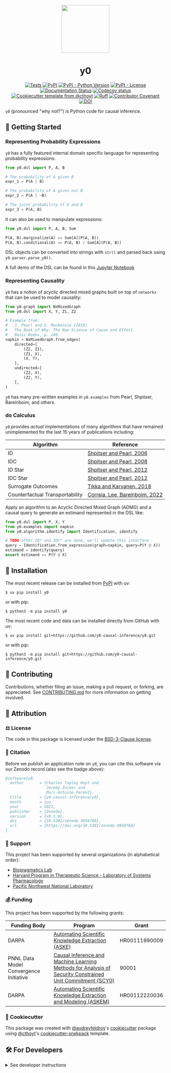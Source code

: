 <p align="center">
  <img src="https://github.com/y0-causal-inference/y0/raw/main/docs/source/logo.png" height="150">
</p>

<h1 align="center">
  y0
</h1>

<p align="center">
    <a href="https://github.com/y0-causal-inference/y0/actions/workflows/tests.yml">
        <img alt="Tests" src="https://github.com/y0-causal-inference/y0/actions/workflows/tests.yml/badge.svg" /></a>
    <a href="https://pypi.org/project/y0">
        <img alt="PyPI" src="https://img.shields.io/pypi/v/y0" /></a>
    <a href="https://pypi.org/project/y0">
        <img alt="PyPI - Python Version" src="https://img.shields.io/pypi/pyversions/y0" /></a>
    <a href="https://github.com/y0-causal-inference/y0/blob/main/LICENSE">
        <img alt="PyPI - License" src="https://img.shields.io/pypi/l/y0" /></a>
    <a href='https://y0.readthedocs.io/en/latest/?badge=latest'>
        <img src='https://readthedocs.org/projects/y0/badge/?version=latest' alt='Documentation Status' /></a>
    <a href="https://codecov.io/gh/y0-causal-inference/y0/branch/main">
        <img src="https://codecov.io/gh/y0-causal-inference/y0/branch/main/graph/badge.svg" alt="Codecov status" /></a>  
    <a href="https://github.com/cthoyt/cookiecutter-python-package">
        <img alt="Cookiecutter template from @cthoyt" src="https://img.shields.io/badge/Cookiecutter-snekpack-blue" /></a>
    <a href="https://github.com/astral-sh/ruff">
        <img src="https://img.shields.io/endpoint?url=https://raw.githubusercontent.com/astral-sh/ruff/main/assets/badge/v2.json" alt="Ruff" style="max-width:100%;"></a>
    <a href="https://github.com/y0-causal-inference/y0/blob/main/.github/CODE_OF_CONDUCT.md">
        <img src="https://img.shields.io/badge/Contributor%20Covenant-2.1-4baaaa.svg" alt="Contributor Covenant"/></a>
    <a href="https://zenodo.org/badge/latestdoi/328745468">
        <img src="https://zenodo.org/badge/328745468.svg" alt="DOI"></a>
</p>

`y0` (pronounced "why not?") is Python code for causal inference.

## 💪 Getting Started

### Representing Probability Expressions

`y0` has a fully featured internal domain specific language for representing
probability expressions:

```python
from y0.dsl import P, A, B

# The probability of A given B
expr_1 = P(A | B)

# The probability of A given not B
expr_2 = P(A | ~B)

# The joint probability of A and B
expr_3 = P(A, B)
```

It can also be used to manipulate expressions:

```python
from y0.dsl import P, A, B, Sum

P(A, B).marginalize(A) == Sum[A](P(A, B))
P(A, B).conditional(A) == P(A, B) / Sum[A](P(A, B))
```

DSL objects can be converted into strings with `str()` and parsed back using
`y0.parser.parse_y0()`.

A full demo of the DSL can be found in this
[Jupyter Notebook](https://github.com/y0-causal-inference/y0/blob/main/notebooks/DSL%20Demo.ipynb)

### Representing Causality

`y0` has a notion of acyclic directed mixed graphs built on top of `networkx`
that can be used to model causality:

```python
from y0.graph import NxMixedGraph
from y0.dsl import X, Y, Z1, Z2

# Example from:
#   J. Pearl and D. Mackenzie (2018)
#   The Book of Why: The New Science of Cause and Effect.
#   Basic Books, p. 240.
napkin = NxMixedGraph.from_edges(
    directed=[
        (Z2, Z1),
        (Z1, X),
        (X, Y),
    ],
    undirected=[
        (Z2, X),
        (Z2, Y),
    ],
)
```

`y0` has many pre-written examples in `y0.examples` from Pearl, Shpitser,
Bareinboim, and others.

### do Calculus

`y0` provides _actual_ implementations of many algorithms that have remained
unimplemented for the last 15 years of publications including:

| Algorithm                       | Reference                                                                           |
| ------------------------------- | ----------------------------------------------------------------------------------- |
| ID                              | [Shpitser and Pearl, 2006](https://dl.acm.org/doi/10.5555/1597348.1597382)          |
| IDC                             | [Shpitser and Pearl, 2008](https://www.jmlr.org/papers/v9/shpitser08a.html)         |
| ID Star                         | [Shpitser and Pearl, 2012](https://arxiv.org/abs/1206.5294)                         |
| IDC Star                        | [Shpitser and Pearl, 2012](https://arxiv.org/abs/1206.5294)                         |
| Surrogate Outcomes              | [Tikka and Karvanen, 2018](https://arxiv.org/abs/1806.07172)                        |
| Counterfactual Transportability | [Correia, Lee, Bareinboim, 2022](https://proceedings.mlr.press/v162/correa22a.html) |

Apply an algorithm to an Acyclic Directed Mixed Graph (ADMG) and a causal query
to generate an estimand represented in the DSL like:

```python
from y0.dsl import P, X, Y
from y0.examples import napkin
from y0.algorithm.identify import Identification, identify

# TODO after ID* and IDC* are done, we'll update this interface
query = Identification.from_expression(graph=napkin, query=P(Y @ X))
estimand = identify(query)
assert estimand == P(Y @ X)
```

## 🚀 Installation

The most recent release can be installed from
[PyPI](https://pypi.org/project/y0/) with uv:

```console
$ uv pip install y0
```

or with pip:

```console
$ python3 -m pip install y0
```

The most recent code and data can be installed directly from GitHub with uv:

```console
$ uv pip install git+https://github.com/y0-causal-inference/y0.git
```

or with pip:

```console
$ python3 -m pip install git+https://github.com/y0-causal-inference/y0.git
```

## 👐 Contributing

Contributions, whether filing an issue, making a pull request, or forking, are
appreciated. See
[CONTRIBUTING.md](https://github.com/y0-causal-inference/y0/blob/master/.github/CONTRIBUTING.md)
for more information on getting involved.

## 👋 Attribution

### ⚖️ License

The code in this package is licensed under the
[BSD-3-Clause license](https://github.com/y0-causal-inference/y0/blob/master/LICENSE).

### 📖 Citation

Before we publish an application note on `y0`, you can cite this software via
our Zenodo record (also see the badge above):

```bibtex
@software{y0,
  author       = {Charles Tapley Hoyt and
                  Jeremy Zucker and
                  Marc-Antoine Parent},
  title        = {y0-causal-inference/y0},
  month        = jun,
  year         = 2021,
  publisher    = {Zenodo},
  version      = {v0.1.0},
  doi          = {10.5281/zenodo.4950768},
  url          = {https://doi.org/10.5281/zenodo.4950768}
}
```

### 🎁 Support

This project has been supported by several organizations (in alphabetical
order):

- [Biopragmatics Lab](https://biopragmatics.github.io)
- [Harvard Program in Therapeutic Science - Laboratory of Systems Pharmacology](https://hits.harvard.edu/the-program/laboratory-of-systems-pharmacology/)
- [Pacific Northwest National Laboratory](https://www.pnnl.org/)

### 💰 Funding

This project has been supported by the following grants:

| Funding Body                           | Program                                                                                                                                                                        | Grant         |
| -------------------------------------- | ------------------------------------------------------------------------------------------------------------------------------------------------------------------------------ | ------------- |
| DARPA                                  | [Automating Scientific Knowledge Extraction (ASKE)](https://www.darpa.mil/program/automating-scientific-knowledge-extraction)                                                  | HR00111990009 |
| PNNL Data Model Convergence Initiative | [Causal Inference and Machine Learning Methods for Analysis of Security Constrained Unit Commitment (SCY0)](https://www.pnnl.gov/projects/dmc/converged-applications-projects) | 90001         |
| DARPA                                  | [Automating Scientific Knowledge Extraction and Modeling (ASKEM)](https://www.darpa.mil/program/automating-scientific-knowledge-extraction-and-modeling)                       | HR00112220036 |

### 🍪 Cookiecutter

This package was created with
[@audreyfeldroy](https://github.com/audreyfeldroy)'s
[cookiecutter](https://github.com/cookiecutter/cookiecutter) package using
[@cthoyt](https://github.com/cthoyt)'s
[cookiecutter-snekpack](https://github.com/cthoyt/cookiecutter-snekpack)
template.

## 🛠️ For Developers

<details>
  <summary>See developer instructions</summary>

The final section of the README is for if you want to get involved by making a
code contribution.

### Development Installation

To install in development mode, use the following:

```console
$ git clone git+https://github.com/y0-causal-inference/y0.git
$ cd y0
$ uv pip install -e .
```

Alternatively, install using pip:

```console
$ python3 -m pip install -e .
```

### Updating Package Boilerplate

This project uses `cruft` to keep boilerplate (i.e., configuration, contribution
guidelines, documentation configuration) up-to-date with the upstream
cookiecutter package. Install cruft with either `uv tool install cruft` or
`python3 -m pip install cruft` then run:

```console
$ cruft update
```

More info on Cruft's update command is available
[here](https://github.com/cruft/cruft?tab=readme-ov-file#updating-a-project).

### 🥼 Testing

After cloning the repository and installing `tox` with
`uv tool install tox --with tox-uv` or `python3 -m pip install tox tox-uv`, the
unit tests in the `tests/` folder can be run reproducibly with:

```console
$ tox -e py
```

Additionally, these tests are automatically re-run with each commit in a
[GitHub Action](https://github.com/y0-causal-inference/y0/actions?query=workflow%3ATests).

### 📖 Building the Documentation

The documentation can be built locally using the following:

```console
$ git clone git+https://github.com/y0-causal-inference/y0.git
$ cd y0
$ tox -e docs
$ open docs/build/html/index.html
```

The documentation automatically installs the package as well as the `docs` extra
specified in the [`pyproject.toml`](pyproject.toml). `sphinx` plugins like
`texext` can be added there. Additionally, they need to be added to the
`extensions` list in [`docs/source/conf.py`](docs/source/conf.py).

The documentation can be deployed to [ReadTheDocs](https://readthedocs.io) using
[this guide](https://docs.readthedocs.io/en/stable/intro/import-guide.html). The
[`.readthedocs.yml`](.readthedocs.yml) YAML file contains all the configuration
you'll need. You can also set up continuous integration on GitHub to check not
only that Sphinx can build the documentation in an isolated environment (i.e.,
with `tox -e docs-test`) but also that
[ReadTheDocs can build it too](https://docs.readthedocs.io/en/stable/pull-requests.html).

#### Configuring ReadTheDocs

1. Log in to ReadTheDocs with your GitHub account to install the integration at
   https://readthedocs.org/accounts/login/?next=/dashboard/
2. Import your project by navigating to https://readthedocs.org/dashboard/import
   then clicking the plus icon next to your repository
3. You can rename the repository on the next screen using a more stylized name
   (i.e., with spaces and capital letters)
4. Click next, and you're good to go!

### 📦 Making a Release

#### Configuring Zenodo

[Zenodo](https://zenodo.org) is a long-term archival system that assigns a DOI
to each release of your package.

1. Log in to Zenodo via GitHub with this link:
   https://zenodo.org/oauth/login/github/?next=%2F. This brings you to a page
   that lists all of your organizations and asks you to approve installing the
   Zenodo app on GitHub. Click "grant" next to any organizations you want to
   enable the integration for, then click the big green "approve" button. This
   step only needs to be done once.
2. Navigate to https://zenodo.org/account/settings/github/, which lists all of
   your GitHub repositories (both in your username and any organizations you
   enabled). Click the on/off toggle for any relevant repositories. When you
   make a new repository, you'll have to come back to this

After these steps, you're ready to go! After you make "release" on GitHub (steps
for this are below), you can navigate to
https://zenodo.org/account/settings/github/repository/y0-causal-inference/y0 to
see the DOI for the release and link to the Zenodo record for it.

#### Registering with the Python Package Index (PyPI)

You only have to do the following steps once.

1. Register for an account on the
   [Python Package Index (PyPI)](https://pypi.org/account/register)
2. Navigate to https://pypi.org/manage/account and make sure you have verified
   your email address. A verification email might not have been sent by default,
   so you might have to click the "options" dropdown next to your address to get
   to the "re-send verification email" button
3. 2-Factor authentication is required for PyPI since the end of 2023 (see this
   [blog post from PyPI](https://blog.pypi.org/posts/2023-05-25-securing-pypi-with-2fa/)).
   This means you have to first issue account recovery codes, then set up
   2-factor authentication
4. Issue an API token from https://pypi.org/manage/account/token

#### Configuring your machine's connection to PyPI

You have to do the following steps once per machine.

```console
$ uv tool install keyring
$ keyring set https://upload.pypi.org/legacy/ __token__
$ keyring set https://test.pypi.org/legacy/ __token__
```

Note that this deprecates previous workflows using `.pypirc`.

#### Uploading to PyPI

After installing the package in development mode and installing `tox` with
`uv tool install tox --with tox-uv` or `python3 -m pip install tox tox-uv`, run
the following from the console:

```console
$ tox -e finish
```

This script does the following:

1. Uses [bump-my-version](https://github.com/callowayproject/bump-my-version) to
   switch the version number in the `pyproject.toml`, `CITATION.cff`,
   `src/y0/version.py`, and [`docs/source/conf.py`](docs/source/conf.py) to not
   have the `-dev` suffix
2. Packages the code in both a tar archive and a wheel using
   [`uv build`](https://docs.astral.sh/uv/guides/publish/#building-your-package)
3. Uploads to PyPI using
   [`uv publish`](https://docs.astral.sh/uv/guides/publish/#publishing-your-package).
4. Push to GitHub. You'll need to make a release going with the commit where the
   version was bumped.
5. Bump the version to the next patch. If you made big changes and want to bump
   the version by minor, you can use `tox -e bumpversion -- minor` after.

#### Releasing on GitHub

1. Navigate to https://github.com/y0-causal-inference/y0/releases/new to draft a
   new release
2. Click the "Choose a Tag" dropdown and select the tag corresponding to the
   release you just made
3. Click the "Generate Release Notes" button to get a quick outline of recent
   changes. Modify the title and description as you see fit
4. Click the big green "Publish Release" button

This will trigger Zenodo to assign a DOI to your release as well.

</details>
